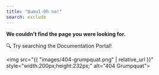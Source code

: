 ```yaml
---
title: "Qumul-Oh no!"
search: exclude
---
```


<p><strong>We couldn't find the page you were looking for.</strong></p>
<p><span class="emoji">🔍</span> Try searching the Documentation Portal!</p>

<img src="{{ "images/404-grumpquat.png" | relative_url }}" style="width:200px;height:232px;" alt="404 Grumpquat">
